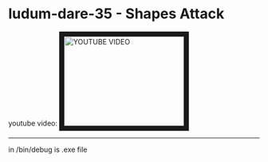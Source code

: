 # ludum-dare-35 - Shapes Attack

youtube video:
<a href="http://www.youtube.com/watch?feature=player_embedded&v=IM-mMTifHO0
" target="_blank"><img src="http://img.youtube.com/vi/IM-mMTifHO0/0.jpg" 
alt="YOUTUBE VIDEO" width="240" height="180" border="10" /></a>

---
in /bin/debug is .exe file
